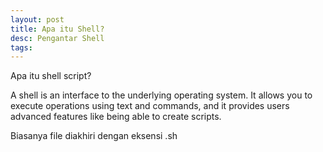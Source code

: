 ```yaml
---
layout: post
title: Apa itu Shell?
desc: Pengantar Shell
tags:
---
```


Apa itu shell script?

  A shell is an interface to the underlying operating system. It allows you to execute operations using text and commands, and it provides users advanced features like being able to create scripts.

Biasanya file diakhiri dengan eksensi .sh

